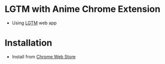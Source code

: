 # LGTM with Anime Chrome Extension

- Using [LGTM](http://lgtm.herokuapp.com/) web app

# Installation

- Install from [Chrome Web Store](https://chrome.google.com/webstore/detail/lgtmify/nbbfoappojcjaihpopkiekdleojmmffe)
